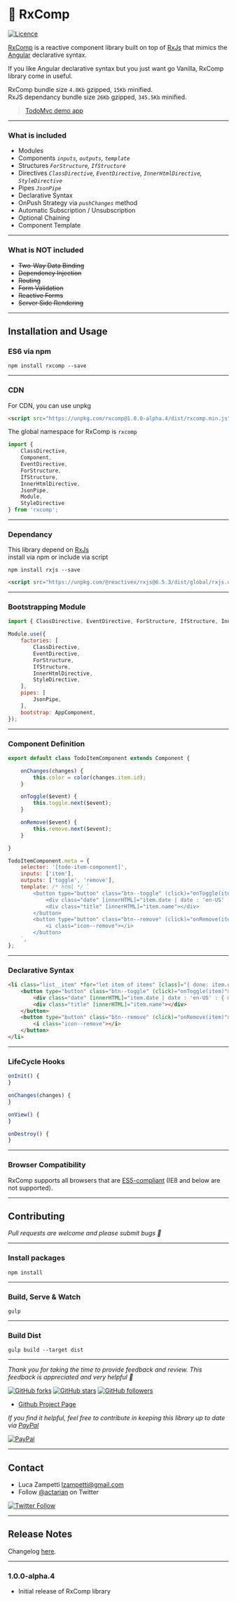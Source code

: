 # 💎 RxComp

[![Licence](https://img.shields.io/github/license/actarian/rxcomp.svg)](https://github.com/actarian/rxcomp)

[RxComp](https://github.com/actarian/rxcomp) is a reactive component library built on top of [RxJs](https://github.com/ReactiveX/rxjs) that mimics the [Angular](https://angular.io/) declarative syntax. 

If you like Angular declarative syntax but you just want go Vanilla, RxComp library come in useful.

RxComp bundle size `4.8Kb` gzipped, `15Kb` minified.  
RxJS dependancy bundle size `26Kb` gzipped, `345.5Kb` minified.  
 
> [TodoMvc demo app](https://actarian.github.io/rxcomp-todomvc/)
___

### What is included
* Modules
* Components *```inputs```, ```outputs```, ```template```*
* Structures *```ForStructure```, ```IfStructure```*
* Directives *```ClassDirective```, ```EventDirective```, ```InnerHtmlDirective```, ```StyleDirective```*
* Pipes *```JsonPipe```*
* Declarative Syntax
* OnPush Strategy via *```pushChanges```* method
* Automatic Subscription / Unsubscription
* Optional Chaining
* Component Template

___

### What is NOT included
* ~~Two-Way Data Binding~~
* ~~Dependency Injection~~
* ~~Routing~~
* ~~Form Validation~~
* ~~Reactive Forms~~
* ~~Server Side Rendering~~

___

## Installation and Usage

### ES6 via npm
```
npm install rxcomp --save
```
___

### CDN

For CDN, you can use unpkg

```html
<script src="https://unpkg.com/rxcomp@1.0.0-alpha.4/dist/rxcomp.min.js"></script>
```

The global namespace for RxComp is `rxcomp`

```javascript
import { 
    ClassDirective, 
    Component, 
    EventDirective, 
    ForStructure, 
    IfStructure, 
    InnerHtmlDirective, 
    JsonPipe, 
    Module, 
    StyleDirective 
} from 'rxcomp';
```
___

### Dependancy

This library depend on [RxJs](https://github.com/ReactiveX/rxjs)  
install via npm or include via script  

```
npm install rxjs --save
```

```html
<script src="https://unpkg.com/@reactivex/rxjs@6.5.3/dist/global/rxjs.umd.min.js"></script>
```

___

### Bootstrapping Module

```javascript
import { ClassDirective, EventDirective, ForStructure, IfStructure, InnerHtmlDirective, JsonPipe, Module, StyleDirective } from 'rxcomp';

Module.use({
    factories: [
        ClassDirective,
        EventDirective,
        ForStructure,
        IfStructure,
        InnerHtmlDirective, 
        StyleDirective,
    ],
    pipes: [
        JsonPipe,
    ],
    bootstrap: AppComponent,
});
```
___

### Component Definition

```javascript
export default class TodoItemComponent extends Component {

    onChanges(changes) {
        this.color = color(changes.item.id);
    }

    onToggle($event) {
        this.toggle.next($event);
    }

    onRemove($event) {
        this.remove.next($event);
    }

}

TodoItemComponent.meta = {
    selector: '[todo-item-component]',
    inputs: ['item'],
    outputs: ['toggle', 'remove'],
    template: /* html */ `
        <button type="button" class="btn--toggle" (click)="onToggle(item)">
            <div class="date" [innerHTML]="item.date | date : 'en-US' : { month: 'short', day: '2-digit', year: 'numeric' }"></div>
            <div class="title" [innerHTML]="item.name"></div>
        </button>
        <button type="button" class="btn--remove" (click)="onRemove(item)">
            <i class="icon--remove"></i>
        </button>
    `,
};

```
___

### Declarative Syntax

```html
<li class="list__item" *for="let item of items" [class]="{ done: item.done }" [style]="{ background: background, color: foreground, '--accent': accent }" todo-item-component [item]="item" (toggle)="onToggleItem($event)" (remove)="onRemoveItem($event)">
    <button type="button" class="btn--toggle" (click)="onToggle(item)">
        <div class="date" [innerHTML]="item.date | date : 'en-US' : { month: 'short', day: '2-digit', year: 'numeric' }"></div>
        <div class="title" [innerHTML]="item.name"></div>
    </button>
    <button type="button" class="btn--remove" (click)="onRemove(item)">
        <i class="icon--remove"></i>
    </button>
</li>
```
___

### LifeCycle Hooks

```javascript
onInit() {
} 

onChanges(changes) {	
}

onView() {	
}

onDestroy() {
}
```
___
### Browser Compatibility
RxComp supports all browsers that are [ES5-compliant](http://kangax.github.io/compat-table/es5/) (IE8 and below are not supported).
___
## Contributing

*Pull requests are welcome and please submit bugs 🐞*
___

### Install packages
```
npm install
```
___

### Build, Serve & Watch 
```
gulp
```
___

### Build Dist
```
gulp build --target dist
```
___

*Thank you for taking the time to provide feedback and review. This feedback is appreciated and very helpful 🌈*

[![GitHub forks](https://img.shields.io/github/forks/actarian/rxcomp.svg?style=social&label=Fork&maxAge=2592000)](https://gitHub.com/actarian/rxcomp/network/)  [![GitHub stars](https://img.shields.io/github/stars/actarian/rxcomp.svg?style=social&label=Star&maxAge=2592000)](https://GitHub.com/actarian/rxcomp/stargazers/)  [![GitHub followers](https://img.shields.io/github/followers/actarian.svg?style=social&label=Follow&maxAge=2592000)](https://github.com/actarian?tab=followers)

* [Github Project Page](https://github.com/actarian/rxcomp)  

*If you find it helpful, feel free to contribute in keeping this library up to date via [PayPal](https://www.paypal.me/circledev/5)*

[![PayPal](https://www.paypalobjects.com/webstatic/en_US/i/buttons/PP_logo_h_100x26.png)](https://www.paypal.me/circledev/5)
___

## Contact

* Luca Zampetti <lzampetti@gmail.com>
* Follow [@actarian](https://twitter.com/actarian) on Twitter

[![Twitter Follow](https://img.shields.io/twitter/follow/actarian.svg?style=social&label=Follow%20@actarian)](https://twitter.com/actarian)
___

## Release Notes
Changelog [here](https://github.com/actarian/rxcomp/blob/master/CHANGELOG.md).

---

### 1.0.0-alpha.4

* Initial release of RxComp library
